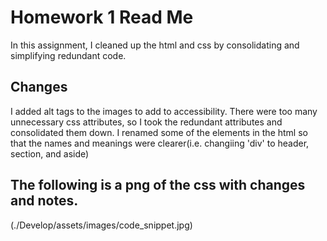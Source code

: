 # Homework 1 Read Me

In this assignment, I cleaned up the html and css by consolidating and simplifying redundant code.

## Changes

I added alt tags to the images to add to accessibility.
There were too many unnecessary css attributes, so I took the redundant attributes and consolidated them down.
I renamed some of the elements in the html so that the names and meanings were clearer(i.e. changiing 'div' to header, section, and aside)


## The following is a png of the css with changes and notes.

(./Develop/assets/images/code_snippet.jpg)
